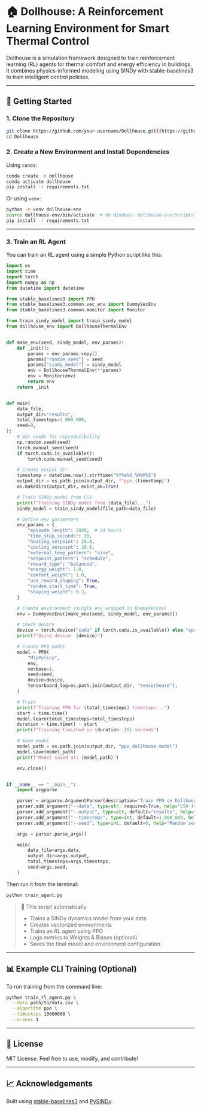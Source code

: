# 🏠 Dollhouse: A Reinforcement Learning Environment for Smart Thermal Control

Dollhouse is a simulation framework designed to train reinforcement learning (RL) agents for thermal comfort and energy efficiency in buildings. It combines physics-informed modeling using SINDy with stable-baselines3 to train intelligent control policies.

---

## 🚀 Getting Started

### 1. Clone the Repository

```bash
git clone https://github.com/your-username/Dollhouse.git](https://github.com/confrence-anonymous/DollHouse.git
cd Dollhouse
```

### 2. Create a New Environment and Install Dependencies

Using `conda`:

```bash
conda create -n dollhouse 
conda activate dollhouse
pip install -r requirements.txt
```

Or using `venv`:

```bash
python -m venv dollhouse-env
source dollhouse-env/bin/activate  # On Windows: dollhouse-env\Scripts\activate
pip install -r requirements.txt
```

---

### 3. Train an RL Agent 

You can train an RL agent using a simple Python script like this:

```python
import os
import time
import torch
import numpy as np
from datetime import datetime

from stable_baselines3 import PPO
from stable_baselines3.common.vec_env import DummyVecEnv
from stable_baselines3.common.monitor import Monitor

from train_sindy_model import train_sindy_model
from dollhouse_env import DollhouseThermalEnv


def make_env(seed, sindy_model, env_params):
    def _init():
        params = env_params.copy()
        params["random_seed"] = seed
        params["sindy_model"] = sindy_model
        env = DollhouseThermalEnv(**params)
        env = Monitor(env)
        return env
    return _init


def main(
    data_file,
    output_dir="results",
    total_timesteps=1_000_000,
    seed=0,
):
    # Set seeds for reproducibility
    np.random.seed(seed)
    torch.manual_seed(seed)
    if torch.cuda.is_available():
        torch.cuda.manual_seed(seed)

    # Create output dir
    timestamp = datetime.now().strftime("%Y%m%d_%H%M%S")
    output_dir = os.path.join(output_dir, f"ppo_{timestamp}")
    os.makedirs(output_dir, exist_ok=True)

    # Train SINDy model from CSV
    print(f"Training SINDy model from {data_file}...")
    sindy_model = train_sindy_model(file_path=data_file)

    # Define env parameters
    env_params = {
        "episode_length": 2880,  # 24 hours
        "time_step_seconds": 30,
        "heating_setpoint": 26.0,
        "cooling_setpoint": 28.0,
        "external_temp_pattern": "sine",
        "setpoint_pattern": "schedule",
        "reward_type": "balanced",
        "energy_weight": 1.0,
        "comfort_weight": 1.0,
        "use_reward_shaping": True,
        "random_start_time": True,
        "shaping_weight": 0.3,
    }

    # Create environment (single env wrapped in DummyVecEnv)
    env = DummyVecEnv([make_env(seed, sindy_model, env_params)])

    # Check device
    device = torch.device("cuda" if torch.cuda.is_available() else "cpu")
    print(f"Using device: {device}")

    # Create PPO model
    model = PPO(
        "MlpPolicy",
        env,
        verbose=1,
        seed=seed,
        device=device,
        tensorboard_log=os.path.join(output_dir, "tensorboard"),
    )

    # Train
    print(f"Training PPO for {total_timesteps} timesteps...")
    start = time.time()
    model.learn(total_timesteps=total_timesteps)
    duration = time.time() - start
    print(f"Training finished in {duration:.2f} seconds")

    # Save model
    model_path = os.path.join(output_dir, "ppo_dollhouse_model")
    model.save(model_path)
    print(f"Model saved at: {model_path}")

    env.close()


if __name__ == "__main__":
    import argparse

    parser = argparse.ArgumentParser(description="Train PPO on Dollhouse environment")
    parser.add_argument("--data", type=str, required=True, help="CSV file path for SINDy training")
    parser.add_argument("--output", type=str, default="results", help="Output directory")
    parser.add_argument("--timesteps", type=int, default=1_000_000, help="Training timesteps")
    parser.add_argument("--seed", type=int, default=0, help="Random seed")

    args = parser.parse_args()

    main(
        data_file=args.data,
        output_dir=args.output,
        total_timesteps=args.timesteps,
        seed=args.seed,
    )

```

Then run it from the terminal:

```bash
python train_agent.py
```

> 🔧 This script automatically:
>
> * Trains a SINDy dynamics model from your data
> * Creates vectorized environments
> * Trains an RL agent using PPO
> * Logs metrics to Weights & Biases (optional)
> * Saves the final model and environment configuration

---



## 📊 Example CLI Training (Optional)

To run training from the command line:

```bash
python train_rl_agent.py \
  --data path/to/data.csv \
  --algorithm ppo \
  --timesteps 10000000 \
  --n-envs 4
```

---

## 📜 License

MIT License. Feel free to use, modify, and contribute!

---

## 📈 Acknowledgements

Built using [stable-baselines3](https://github.com/DLR-RM/stable-baselines3) and [PySINDy](https://github.com/dynamicslab/pysindy).


